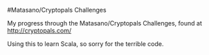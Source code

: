 #Matasano/Cryptopals Challenges

My progress through the Matasano/Cryptopals Challenges, found at http://cryptopals.com/

Using this to learn Scala, so sorry for the terrible code.
